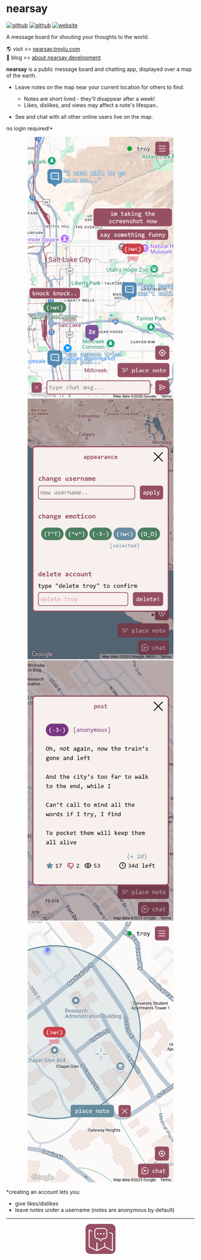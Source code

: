 # nearsay

[![github](https://img.shields.io/badge/-nearsay-%23181717?logo=github)](https://github.com/troylu8/nearsay)
[![github](https://img.shields.io/badge/-nearsay--server-%23181717?logo=github)](https://github.com/troylu8/nearsay-server)
[![website](https://img.shields.io/badge/-troylu.com-purple)](https://www.troylu.com)


A message board for shouting your thoughts to the world.

🌎 visit >> [nearsay.troylu.com](https://nearsay.troylu.com) <br>
📖 blog >> [about nearsay development](https://rentry.co/nearsay-mishaps)

**nearsay** is a public message board and chatting app, displayed over a map of the earth.

- Leave notes on the map near your current location for others to find.
    - Notes are short lived - they'll disappear after a week!
    - Likes, dislikes, and views may affect a note's lifespan..

- See and chat with all other online users live on the map.

no login required!*

<p align="center">
    <img width="390" src="readme-resources/chat.png">
    <img width="390" src="readme-resources/appearance.png">
    <img width="390" src="readme-resources/post.png">
    <img width="390" src="readme-resources/placing.png">
</p>


*creating an account lets you:
 - give likes/dislikes 
 - leave notes under a username (notes are anonymous by default)


---
<p align="center">
    <img width="80" src="readme-resources/nearsay-icon.png">
</p>
